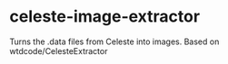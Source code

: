 # celeste-image-extractor
Turns the .data files from Celeste into images. Based on wtdcode/CelesteExtractor
